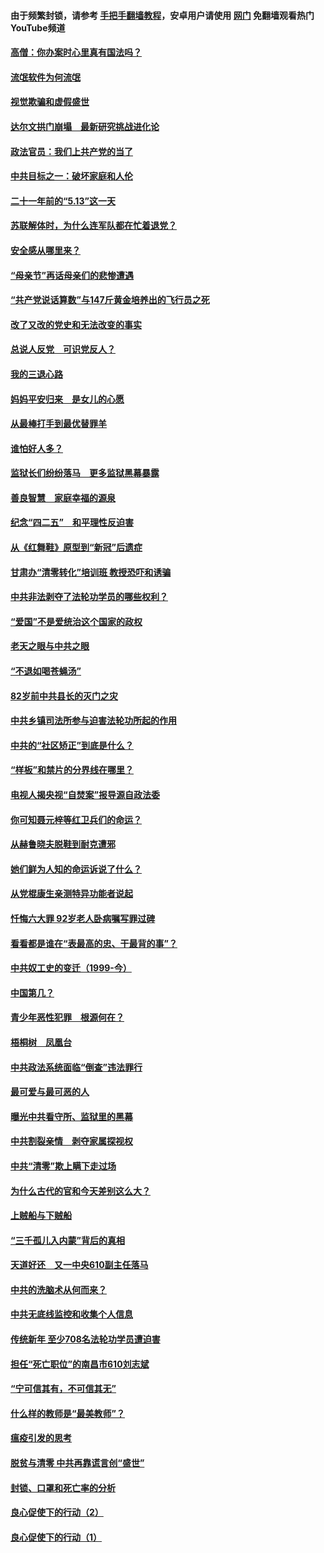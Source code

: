 #### 由于频繁封锁，请参考 [手把手翻墙教程](https://github.com/gfw-breaker/guides/wiki/)，安卓用户请使用 [网门](https://github.com/gfw-breaker/nogfw/blob/master/dl.md?t=06061700) 免翻墙观看热门YouTube频道 

#### [高僧：你办案时心里真有国法吗？](../pages/19/426530.md?t=06061700) 

#### [流氓软件为何流氓](../pages/19/426531.md?t=06061700) 

#### [视觉欺骗和虚假盛世](../pages/19/426443.md?t=06061700) 

#### [达尔文拱门崩塌　最新研究挑战进化论](../pages/19/426009.md?t=06061700) 

#### [政法官员：我们上共产党的当了](../pages/19/425351.md?t=06061700) 

#### [中共目标之一：破坏家庭和人伦](../pages/19/424454.md?t=06061700) 

#### [二十一年前的“5.13”这一天](../pages/19/424814.md?t=06061700) 

#### [苏联解体时，为什么连军队都在忙着退党？](../pages/19/424335.md?t=06061700) 

#### [安全感从哪里来？](../pages/19/424336.md?t=06061700) 

#### [“母亲节”再话母亲们的悲惨遭遇](../pages/19/424234.md?t=06061700) 

#### [“共产党说话算数”与147斤黄金培养出的飞行员之死](../pages/19/424115.md?t=06061700) 

#### [改了又改的党史和无法改变的事实](../pages/19/424037.md?t=06061700) 

#### [总说人反党　可识党反人？](../pages/19/423820.md?t=06061700) 

#### [我的三退心路](../pages/19/423876.md?t=06061700) 

#### [妈妈平安归来　是女儿的心愿](../pages/19/423947.md?t=06061700) 

#### [从最棒打手到最优替罪羊](../pages/19/423819.md?t=06061700) 

#### [谁怕好人多？](../pages/19/423774.md?t=06061700) 

#### [监狱长们纷纷落马　更多监狱黑幕暴露](../pages/19/423787.md?t=06061700) 

#### [善良智慧　家庭幸福的源泉](../pages/19/423632.md?t=06061700) 

#### [纪念“四二五”　和平理性反迫害](../pages/19/423660.md?t=06061700) 

#### [从《红舞鞋》原型到“新冠”后遗症](../pages/19/423509.md?t=06061700) 

#### [甘肃办“清零转化”培训班 教授恐吓和诱骗](../pages/19/423498.md?t=06061700) 

#### [中共非法剥夺了法轮功学员的哪些权利？](../pages/19/423392.md?t=06061700) 

#### [“爱国”不是爱统治这个国家的政权](../pages/19/423029.md?t=06061700) 

#### [老天之眼与中共之眼](../pages/19/423378.md?t=06061700) 

#### [“不退如喝苍蝇汤”](../pages/19/423287.md?t=06061700) 

#### [82岁前中共县长的灭门之灾](../pages/19/423055.md?t=06061700) 

#### [中共乡镇司法所参与迫害法轮功所起的作用](../pages/19/423064.md?t=06061700) 

#### [中共的“社区矫正”到底是什么？](../pages/19/422870.md?t=06061700) 

#### [“样板”和禁片的分界线在哪里？](../pages/19/422704.md?t=06061700) 

#### [电视人揭央视“自焚案”报导源自政法委](../pages/19/422770.md?t=06061700) 

#### [你可知聂元梓等红卫兵们的命运？](../pages/19/422848.md?t=06061700) 

#### [从赫鲁晓夫脱鞋到耐克遭邪](../pages/19/422826.md?t=06061700) 

#### [她们鲜为人知的命运诉说了什么？](../pages/19/422754.md?t=06061700) 

#### [从党棍康生亲测特异功能者说起](../pages/19/422657.md?t=06061700) 

#### [忏悔六大罪 92岁老人卧病嘱写罪过碑](../pages/19/422750.md?t=06061700) 

#### [看看都是谁在“表最高的忠、干最背的事”？](../pages/19/422703.md?t=06061700) 

#### [中共奴工史的变迁（1999-今）](../pages/19/422656.md?t=06061700) 

#### [中国第几？](../pages/19/422496.md?t=06061700) 

#### [青少年恶性犯罪　根源何在？](../pages/19/422449.md?t=06061700) 

#### [梧桐树　凤凰台](../pages/19/422442.md?t=06061700) 

#### [中共政法系统面临“倒查”违法罪行](../pages/19/422497.md?t=06061700) 

#### [最可爱与最可恶的人](../pages/19/422448.md?t=06061700) 

#### [曝光中共看守所、监狱里的黑幕](../pages/19/422390.md?t=06061700) 

#### [中共割裂亲情　剥夺家属探视权](../pages/19/422364.md?t=06061700) 

#### [中共“清零”欺上瞒下走过场](../pages/19/422306.md?t=06061700) 

#### [为什么古代的官和今天差别这么大？](../pages/19/422228.md?t=06061700) 

#### [上贼船与下贼船](../pages/19/422276.md?t=06061700) 

#### [“三千孤儿入内蒙”背后的真相](../pages/19/422229.md?t=06061700) 

#### [天道好还　又一中央610副主任落马](../pages/19/422155.md?t=06061700) 

#### [中共的洗脑术从何而来？](../pages/19/422154.md?t=06061700) 

#### [中共无底线监控和收集个人信息](../pages/19/422039.md?t=06061700) 

#### [传统新年 至少708名法轮功学员遭迫害](../pages/19/421946.md?t=06061700) 

#### [担任“死亡职位”的南昌市610刘志斌](../pages/19/421957.md?t=06061700) 

#### [“宁可信其有，不可信其无”](../pages/19/421691.md?t=06061700) 

#### [什么样的教师是“最美教师”？](../pages/19/421755.md?t=06061700) 

#### [瘟疫引发的思考](../pages/19/421594.md?t=06061700) 

#### [脱贫与清零 中共再靠谎言创“盛世”](../pages/19/421590.md?t=06061700) 

#### [封锁、口罩和死亡率的分析](../pages/19/421495.md?t=06061700) 

#### [良心促使下的行动（2）](../pages/19/421361.md?t=06061700) 

#### [良心促使下的行动（1）](../pages/19/421302.md?t=06061700) 

